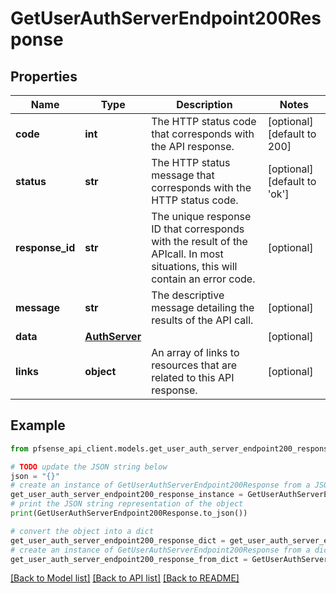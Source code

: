 # GetUserAuthServerEndpoint200Response


## Properties

Name | Type | Description | Notes
------------ | ------------- | ------------- | -------------
**code** | **int** | The HTTP status code that corresponds with the API response. | [optional] [default to 200]
**status** | **str** | The HTTP status message that corresponds with the HTTP status code. | [optional] [default to 'ok']
**response_id** | **str** | The unique response ID that corresponds with the result of the APIcall. In most situations, this will contain an error code. | [optional] 
**message** | **str** | The descriptive message detailing the results of the API call. | [optional] 
**data** | [**AuthServer**](AuthServer.md) |  | [optional] 
**links** | **object** | An array of links to resources that are related to this API response. | [optional] 

## Example

```python
from pfsense_api_client.models.get_user_auth_server_endpoint200_response import GetUserAuthServerEndpoint200Response

# TODO update the JSON string below
json = "{}"
# create an instance of GetUserAuthServerEndpoint200Response from a JSON string
get_user_auth_server_endpoint200_response_instance = GetUserAuthServerEndpoint200Response.from_json(json)
# print the JSON string representation of the object
print(GetUserAuthServerEndpoint200Response.to_json())

# convert the object into a dict
get_user_auth_server_endpoint200_response_dict = get_user_auth_server_endpoint200_response_instance.to_dict()
# create an instance of GetUserAuthServerEndpoint200Response from a dict
get_user_auth_server_endpoint200_response_from_dict = GetUserAuthServerEndpoint200Response.from_dict(get_user_auth_server_endpoint200_response_dict)
```
[[Back to Model list]](../README.md#documentation-for-models) [[Back to API list]](../README.md#documentation-for-api-endpoints) [[Back to README]](../README.md)


